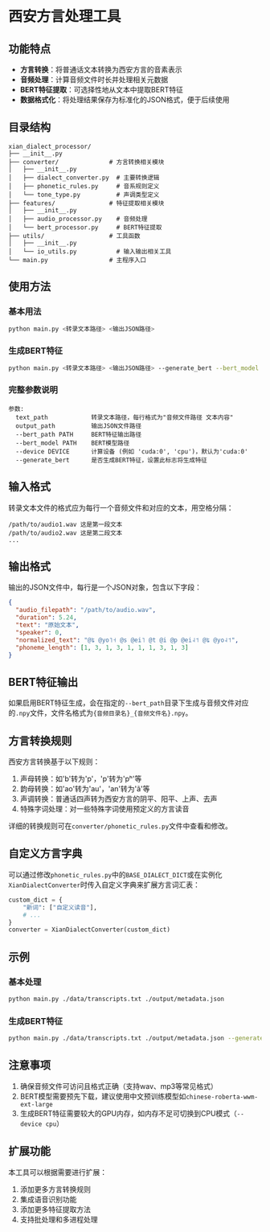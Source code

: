 # 西安方言处理工具

## 功能特点

- **方言转换**：将普通话文本转换为西安方言的音素表示
- **音频处理**：计算音频文件时长并处理相关元数据
- **BERT特征提取**：可选择性地从文本中提取BERT特征
- **数据格式化**：将处理结果保存为标准化的JSON格式，便于后续使用

## 目录结构

```
xian_dialect_processor/
├── __init__.py
├── converter/              # 方言转换相关模块
│   ├── __init__.py
│   ├── dialect_converter.py  # 主要转换逻辑
│   ├── phonetic_rules.py     # 音系规则定义
│   └── tone_type.py          # 声调类型定义
├── features/               # 特征提取相关模块
│   ├── __init__.py
│   ├── audio_processor.py    # 音频处理
│   └── bert_processor.py     # BERT特征提取
├── utils/                  # 工具函数
│   ├── __init__.py
│   └── io_utils.py           # 输入输出相关工具
└── main.py                 # 主程序入口
```

## 使用方法

### 基本用法

```bash
python main.py <转录文本路径> <输出JSON路径>
```

### 生成BERT特征

```bash
python main.py <转录文本路径> <输出JSON路径> --generate_bert --bert_model <BERT模型路径> --bert_path <BERT特征输出路径>
```

### 完整参数说明

```
参数:
  text_path            转录文本路径，每行格式为"音频文件路径 文本内容"
  output_path          输出JSON文件路径
  --bert_path PATH     BERT特征输出路径
  --bert_model PATH    BERT模型路径
  --device DEVICE      计算设备 (例如 'cuda:0', 'cpu')，默认为'cuda:0'
  --generate_bert      是否生成BERT特征，设置此标志将生成特征
```

## 输入格式

转录文本文件的格式应为每行一个音频文件和对应的文本，用空格分隔：

```
/path/to/audio1.wav 这是第一段文本
/path/to/audio2.wav 这是第二段文本
...
```

## 输出格式

输出的JSON文件中，每行是一个JSON对象，包含以下字段：

```json
{
  "audio_filepath": "/path/to/audio.wav",
  "duration": 5.24,
  "text": "原始文本",
  "speaker": 0,
  "normalized_text": "@ʨ @yo˥˧ @s @ei˥ @t @i @p @ei˨˦ @ʨ @yo˨˦",
  "phoneme_length": [1, 3, 1, 3, 1, 1, 1, 3, 1, 3]
}
```

## BERT特征输出

如果启用BERT特征生成，会在指定的`--bert_path`目录下生成与音频文件对应的`.npy`文件，文件名格式为`{音频目录名}_{音频文件名}.npy`。

## 方言转换规则

西安方言转换基于以下规则：

1. 声母转换：如'b'转为'p'，'p'转为'pʰ'等
2. 韵母转换：如'ao'转为'au'，'an'转为'ã'等
3. 声调转换：普通话四声转为西安方言的阴平、阳平、上声、去声
4. 特殊字词处理：对一些特殊字词使用预定义的方言读音

详细的转换规则可在`converter/phonetic_rules.py`文件中查看和修改。

## 自定义方言字典

可以通过修改`phonetic_rules.py`中的`BASE_DIALECT_DICT`或在实例化`XianDialectConverter`时传入自定义字典来扩展方言词汇表：

```python
custom_dict = {
    "新词": ["自定义读音"],
    # ...
}
converter = XianDialectConverter(custom_dict)
```

## 示例

### 基本处理

```bash
python main.py ./data/transcripts.txt ./output/metadata.json
```

### 生成BERT特征

```bash
python main.py ./data/transcripts.txt ./output/metadata.json --generate_bert --bert_model ./models/chinese-roberta-wwm-ext-large/ --bert_path ./output/bert_features/ --device cuda:0
```

## 注意事项

1. 确保音频文件可访问且格式正确（支持wav、mp3等常见格式）
2. BERT模型需要预先下载，建议使用中文预训练模型如`chinese-roberta-wwm-ext-large`
3. 生成BERT特征需要较大的GPU内存，如内存不足可切换到CPU模式（`--device cpu`）

## 扩展功能

本工具可以根据需要进行扩展：

1. 添加更多方言转换规则
2. 集成语音识别功能
3. 添加更多特征提取方法
4. 支持批处理和多进程处理

